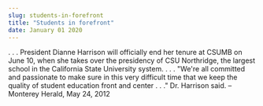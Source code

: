 ```yaml
---
slug: students-in-forefront
title: "Students in forefront"
date: January 01 2020
---
```


<p>. . . President Dianne Harrison will officially end her tenure at CSUMB on June 10, when she takes over the presidency of CSU Northridge, the largest school in the California State University system. . . . "We're all committed and passionate to make sure in this very difficult time that we keep the quality of student education front and center . . ." Dr. Harrison said. – Monterey Herald, May 24, 2012 
</p>
